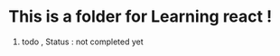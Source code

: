 <h1>This is a folder for Learning react !  </h1>
<ol>
<li>todo , Status : not completed yet </li>
</ol>
